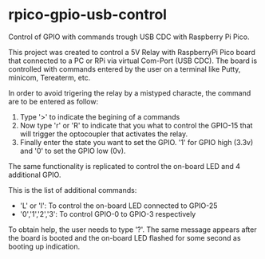 # rpico-gpio-usb-control
Control of GPIO with commands trough USB CDC with Raspberry Pi Pico.

This project was created to control a 5V Relay with RaspberryPi Pico board that connected to a PC or RPi via virtual Com-Port (USB CDC).
The board is controlled with commands entered by the user on a terminal like Putty, minicom, Tereaterm, etc.

In order to avoid trigering the relay by a mistyped characte, the command are to be entered as follow:

1. Type '>' to indicate the begining of a commands
2. Now type 'r' or 'R' to indicate that you what to control the GPIO-15 that will trigger the optocoupler that activates the relay.
3. Finally enter the state you want to set the GPIO. '1' for GPIO high (3.3v) and '0' to set the GPIO low (0v).

The same functionality is replicated to control the on-board LED and 4 additional GPIO.

This is the list of additional commands:
- 'L' or 'l': To control the on-board LED connected to GPIO-25
- '0','1','2','3': To control GPIO-0 to GPIO-3 respectively

To obtain help, the user needs to type '?'. The same message appears after the board is booted and the on-board LED flashed for some second as booting up indication. 
